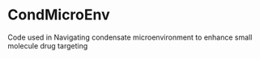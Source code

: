 # CondMicroEnv
Code used in Navigating condensate microenvironment to enhance small molecule drug targeting
